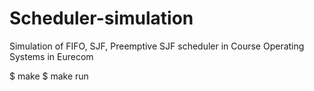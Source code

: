# Scheduler-simulation
Simulation of FIFO, SJF, Preemptive SJF scheduler in Course Operating Systems in Eurecom

$ make
$ make run
